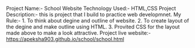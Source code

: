 Project Name:-  School Website
Technology Used:- HTML,CSS
Project Description:- this is project that I build to practice web developmnet. 
My Rule:- 1. To think about degine and outline of website.
          2. To create layout of the degine and make outline using HTML.
          3. Provited CSS for the layout made above to make a look attractive.
Project live website:- https://apeksha903.github.io/school/school.html

